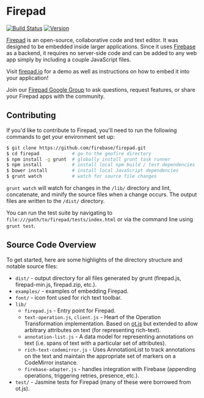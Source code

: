 # Firepad

[![Build Status](https://travis-ci.org/firebase/firepad.svg)](https://travis-ci.org/firebase/firepad)
[![Version](https://badge.fury.io/gh/firebase%2Ffirepad.svg)](http://badge.fury.io/gh/firebase%2Ffirepad)

[Firepad](http://www.firepad.io/) is an open-source, collaborative code and text editor. It was designed to be embedded inside larger applications. Since it uses [Firebase](https://www.firebase.com/) as a backend, it requires no server-side code and can be added to any web app simply by including a couple JavaScript files.

Visit [firepad.io](http://www.firepad.io/) for a demo as well as instructions on how to embed it into your application!

Join our [Firepad Google Group](https://groups.google.com/forum/#!forum/firepad-io) to ask questions, request features, or share your Firepad apps with the community.

## Contributing

If you'd like to contribute to Firepad, you'll need to run the following commands to get your environment set up:

```bash
$ git clone https://github.com/firebase/firepad.git
$ cd firepad            # go to the geofire directory
$ npm install -g grunt  # globally install grunt task runner
$ npm install           # install local npm build / test dependencies
$ bower install         # install local JavaScript dependencies
$ grunt watch           # watch for source file changes
```

`grunt watch` will watch for changes in the `/lib/` directory and lint, concatenate, and minify the source files when a change occurs. The output files are written to the `/dist/` directory.

You can run the test suite by navigating to `file:///path/to/firepad/tests/index.html` or via the command line using `grunt test`.

## Source Code Overview

To get started, here are some highlights of the directory structure and notable source files:

* `dist/` - output directory for all files generated by grunt (firepad.js, firepad-min.js, firepad.zip, etc.).
* `examples/` - examples of embedding Firepad.
* `font/` - icon font used for rich text toolbar.
* `lib/`
    * `firepad.js` - Entry point for Firepad.
    * `text-operation.js`, `client.js` - Heart of the Operation Transformation implementation.  Based on
      [ot.js](https://github.com/Operational-Transformation/ot.js/) but extended to allow arbitrary
      attributes on text (for representing rich-text).
    * `annotation-list.js` - A data model for representing annotations on text (i.e. spans of text with a particular
      set of attributes).
    * `rich-text-codemirror.js` - Uses AnnotationList to track annotations on the text and maintain the appropriate
      set of markers on a CodeMirror instance.
    * `firebase-adapter.js` - handles integration with Firebase (appending operations, triggering retries,
      presence, etc.).
* `test/` - Jasmine tests for Firepad (many of these were borrowed from ot.js).
